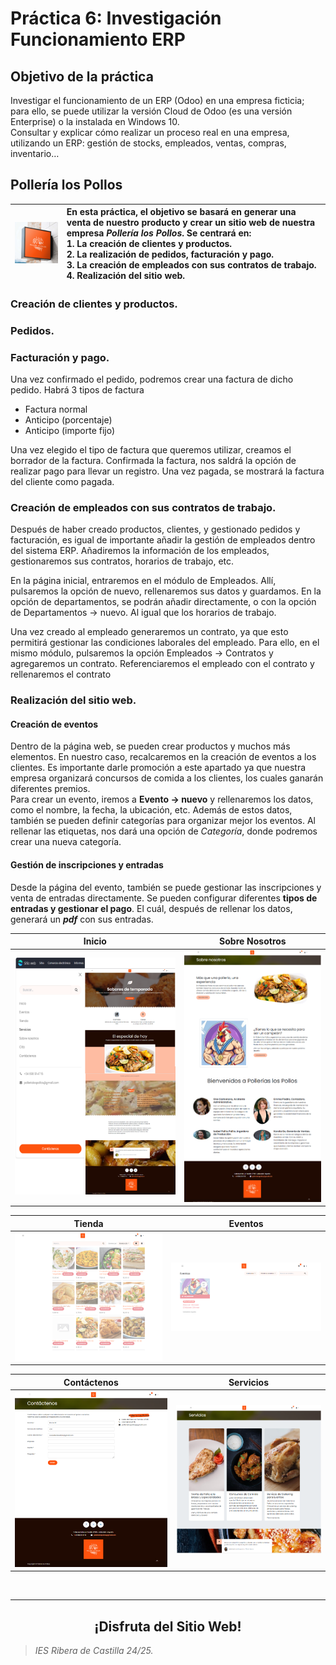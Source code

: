 # Práctica 6: Investigación Funcionamiento ERP
## **Objetivo de la práctica** 
Investigar el funcionamiento de un ERP (Odoo) en una empresa ficticia; para ello, se puede utilizar la versión Cloud de Odoo 
(es una versión Enterprise) o la instalada en Windows 10. <br>
Consultar y explicar cómo realizar un proceso real en una empresa, utilizando un ERP: gestión de stocks, empleados, ventas, compras, inventario…

## Pollería los Pollos
| ![LogoPolleria](https://github.com/estelaV9/SistemasGestionEmpresarial/blob/master/Tema2_SistemaERP/myFiles/PolleriaLosPollos.png) | <div align="left">En esta práctica, el objetivo se basará en generar una **venta** de nuestro producto y crear un **sitio web** de nuestra empresa _Pollería los Pollos_. Se centrará en:<br>1. La creación de clientes y productos.<br>2. La realización de pedidos, facturación y pago.<br>3. La creación de empleados con sus contratos de trabajo.<br>4. Realización del sitio web.</div> |
|---------------------------------------------------|----------------------------------------------------------------------------------------------------|

### Creación de clientes y productos.


### Pedidos.


### Facturación y pago.
Una vez confirmado el pedido, podremos crear una factura de dicho pedido. Habrá 3 tipos de factura
-	Factura normal
-	Anticipo (porcentaje)
-	Anticipo (importe fijo)
  
Una vez elegido el tipo de factura que queremos utilizar, creamos el borrador de la factura.
Confirmada la factura, nos saldrá la opción de realizar pago para llevar un registro. 
Una vez pagada, se mostrará la factura del cliente como pagada.


### Creación de empleados con sus contratos de trabajo.
Después de haber creado productos, clientes, y gestionado pedidos y facturación, es igual de importante añadir la gestión de empleados dentro del sistema ERP. 
Añadiremos la información de los empleados, gestionaremos sus contratos, horarios de trabajo, etc. 

En la página inicial, entraremos en el módulo de Empleados. Allí, pulsaremos la opción de nuevo, rellenaremos sus datos y guardamos. 
En la opción de departamentos, se podrán añadir directamente, o con la opción de Departamentos -> nuevo. Al igual que los horarios de trabajo.

Una vez creado al empleado generaremos un contrato, ya que esto permitirá gestionar las condiciones laborales del empleado. 
Para ello, en el mismo módulo, pulsaremos la opción Empleados -> Contratos y agregaremos un contrato.
Referenciaremos el empleado con el contrato y rellenaremos el contrato


### Realización del sitio web.
#### Creación de eventos
Dentro de la página web, se pueden crear productos y muchos más elementos. En nuestro caso, recalcaremos en la creación de eventos a los clientes.
Es importante darle promoción a este apartado ya que nuestra empresa organizará concursos de comida a los clientes, los cuales ganarán diferentes premios. <br>
Para crear un evento, iremos a **Evento -> nuevo** y rellenaremos los datos, como el nombre, la fecha, la ubicación, etc. Además de estos datos, también se pueden definir categorías para organizar mejor los eventos. 
Al rellenar las etiquetas, nos dará una opción de _Categoría_, donde podremos crear una nueva categoría.

#### Gestión de inscripciones y entradas
Desde la página del evento, también se puede gestionar las inscripciones y venta de entradas directamente. 
Se pueden configurar diferentes **tipos de entradas y gestionar el pago**. El cuál, después de rellenar los datos, generará un _**pdf**_ con sus entradas.


Inicio                               | Sobre Nosotros                                       			                    
:------------------------------------------:|:-------------------------------------------:|
 <img src="Tema2_SistemaERP/myFiles/inicio.png" width="300"> | <img src="Tema2_SistemaERP/myFiles/sobreNosotros.png" width="250">  

 Tienda                           |  Eventos                             
:-----------------------------------------:|:--------------------------------------------:|
<img src="Tema2_SistemaERP/myFiles/tienda.png" width="400">| <img src="Tema2_SistemaERP/myFiles/eventos.png" width="400">|
 
 Contáctenos                       | Servicios
:-----------------------------------------------:|:-------------------------------------:|
<img src="Tema2_SistemaERP/myFiles/contactenos.png" width="400">| <img src="Tema2_SistemaERP/myFiles/servicios.png" width="400">|

<br>


---
<div align="center">
  <h2>¡Disfruta del Sitio Web!</h2>
</div>

>_IES Ribera de Castilla 24/25._
